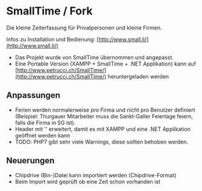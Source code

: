 # SmallTime / Fork

Die kleine Zeiterfassung für Privatpersonen und kleine Firmen.

Infos zu Installation und Bedienung: [http://www.small.li/](http://www.small.li/)

* Das Projekt wurde von SmallTime übernommen und angepasst.
* Eine Portable Version (XAMPP + SmallTime + .NET Applikation) kann auf [http://www.petrucci.ch/SmallTime/](http://www.petrucci.ch/SmallTime/) heruntergeladen werden

## Anpassungen 

- Ferien werden normalerweise pro Firma und nicht pro Benutzer definiert (Beispiel: Thurgauer Mitarbeiter muss die Sankt-Galler Feiertage feiern, falls die Firma in SG ist).
- Header mit '<meta http-equiv="X-UA-Compatible" content="IE=Edge">' erweitert, damit es mit XAMPP und eine .NET Applikation geöffnet werden kann
- TODO: PHP7 gibt sehr viele Warnings, diese sollten behoben werden.

## Neuerungen

- Chipdrive (Bin-)Datei kann importiert werden (Chipdrive-Format)
- Beim Import wird geprüft ob eine Zeit schon vorhanden ist



